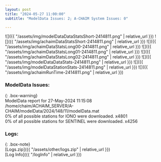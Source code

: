 ```yaml
---
layout: post
title: "2024-05-27 11:00:00"
subtitle: "ModelData Issues: 2; A-CHAIM System Issues: 0"

---
```


![]({{ "/assets/img/modelDataDataStatsShort-2414811.png" | relative_url }})
![]({{ "/assets/img/achaimDataStatsShort-2414811.png" | relative_url }})
![]({{ "/assets/img/achaimDataStatsLong00-2414811.png" | relative_url }})
![]({{ "/assets/img/achaimDataStatsLong01-2414811.png" | relative_url }})
![]({{ "/assets/img/achaimDataStatsLong02-2414811.png" | relative_url }})
![]({{ "/assets/img/modelDataDataStats-2414811.png" | relative_url }})
![]({{ "/assets/img/modelDataStationStats-2414811.png" | relative_url }})
![]({{ "/assets/img/achaimRunTime-2414811.png" | relative_url }})


### ModelData Issues:  
  
{: .box-warning}  
 ModelData report for 27-May-2024 11:15:08   
 /home/chaim/ACHAIM_SERVER/A-CHAIM/modelData/2024/148/11/modelData.mat   
 0% of all possible stations for IONO were downloaded. x4801   
 0% of all possible stations for SENTINEL were downloaded. x4256   
  


### Logs:  
  
{: .box-note}  
[Logs.zip]({{ "/assets/other/logs.zip" | relative_url }})  
[Log Info]({{ "/logInfo" | relative_url }})  
